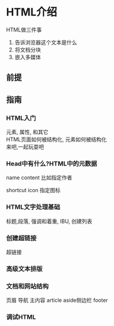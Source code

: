 # HTML介绍
HTML做三件事
1. 告诉浏览器这个文本是什么
2. 将文档分块
3. 嵌入多媒体

## 前提

## 指南
### HTML入门
元素, 属性, 和其它  
HTML页面如何被结构化, 元素如何被结构化  
来吧,一起玩耍吧

### Head中有什么?HTML中的元数据
name content 比如指定作者  
<link> shortcut icon 指定图标  

### HTML文字处理基础
标题,段落, 强调和着重, IBU, 创建列表

### 创建超链接
超链接

### 高级文本排版

### 文档和网站结构
页眉 导航 主内容 article aside侧边栏 footer

### 调试HTML
